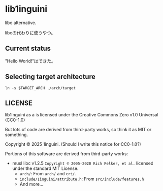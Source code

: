 # lib1inguini

libc alternative.

libcの代わりに使うやつ。

## Current status

"Hello World!"はできた。

## Selecting target architecture

`ln -s $TARGET_ARCH ./arch/target`

## LICENSE

lib1inguini as a is licensed under the Creative Commons Zero v1.0 Universal (CC0-1.0)

But lots of code are derived from third-party works, so think it as MIT or something.

Copyright © 2025 1inguini. (Should I write this notice for CC0-1.0?)

Portions of this software are derived from third-party works:

* musl libc v1.2.5 `Copyright © 2005-2020 Rich Felker, et al.` licensed under the standard MIT License.
  * `arch/`: From `arch/` and `crt/`.
  * `include/1inguini/attribute.h`: From `src/include/features.h`
  * And more...
